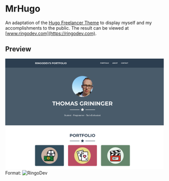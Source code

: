 # MrHugo

An adaptation of the [Hugo Freelancer Theme](https://github.com/digitalcraftsman/hugo-freelancer-theme) to display myself and my accomplishments to the public.
The result can be viewed at [www.ringodev.com](https://ringodev.com).

## Preview

![Preview_1](/images/main.png)
Format: ![RingoDev](https://ringodev.com)
